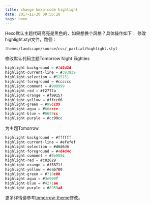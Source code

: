 ```yaml
---
title: change hexo code highlight
date: 2017-11-20 09:56:28
tags: hexo
---
```


Hexo默认主题代码高亮是黑色的，如果想换个风格？具体操作如下：
修改highlight.styl文件，路径：
```
themes/landscape/source/css/_partial/highlight.styl
```

修改默认代码主题Tomorrow Night Eighties
```javascript
highlight-background = #2d2d2d		
highlight-current-line = #393939
highlight-selection = #515151
highlight-foreground = #cccccc
highlight-comment = #999999
highlight-red = #f2777a
highlight-orange = #f99157
highlight-yellow = #ffcc66
highlight-green = #99cc99
highlight-aqua = #66cccc
highlight-blue = #6699cc
highlight-purple = #cc99cc
```
为主题Tomorrow
```javascript
highlight-background = #ffffff
highlight-current-line = #efefef
highlight-selection = #d6d6d6
highlight-foreground = #4d4d4c
highlight-comment = #8e908c
highlight-red = #c82829
highlight-orange = #f5871f
highlight-yellow = #eab700
highlight-green = #718c00
highlight-aqua = #3e999f
highlight-blue = #4271ae
highlight-purple = #8959a8
```
更多详情请参考[tomorrow-theme](https://github.com/chriskempson/tomorrow-theme)修改。